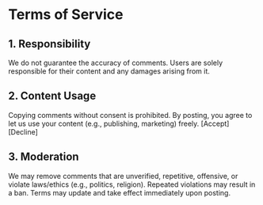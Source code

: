 # Terms of Service

## 1. Responsibility

We do not guarantee the accuracy of comments. Users are solely responsible for their content and any damages arising from it.

## 2. Content Usage

Copying comments without consent is prohibited. By posting, you agree to let us use your content (e.g., publishing, marketing) freely. [Accept] [Decline]

## 3. Moderation

We may remove comments that are unverified, repetitive, offensive, or violate laws/ethics (e.g., politics, religion). Repeated violations may result in a ban. Terms may update and take effect immediately upon posting.
